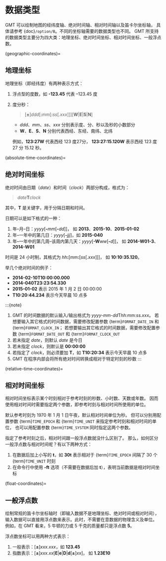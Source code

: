 # 数据类型

GMT 可以绘制地图的经纬度轴、绝对时间轴、相对时间轴以及笛卡尔坐标轴，
具体请参考 {doc}`/option/B`。不同的坐标轴需要的数据类型也不同。
GMT 所支持的数据类型主要分为四大类：地理坐标、绝对时间坐标、相对时间坐标、一般浮点数。

(geographic-coordinates)=

## 地理坐标

地理坐标（即经纬度）有两种表示方式：

1. 浮点型的度数，如 **-123.45** 代表 –123.45 度

2. 度分秒：

   > \[**±**\]*ddd*\[**:**_mm_\[**:**_ss_\[.*xxx*\]\]\]\[**W**|**E**|**S**|**N**\]

   - *ddd*、*mm*、*ss*、*xxx* 分别表示度、分、秒以及秒的小数部分
   - **W**、**E**、**S**、**N** 分别代表西经、东经、南纬、北纬

   例如，**123:27W** 代表西经 123 度27分，
   **123:27:15.120W** 表示西经 123 度 27 分 15.12 秒。

(absolute-time-coordinates)=

## 绝对时间坐标

绝对时间由日期（*date*）和时间（*clock*）两部分构成，格式为：

> *date***T***clock*

其中，**T** 是关键字，用于分隔日期和时间。

日期可以是如下格式的一种：

1. 年–月–日：*yyyy*\[**-**_mm_\[**-**_dd_\]\]，
   如 **2013**、**2015-10**、**2015-01-02**
2. 年–一年中的第几日：*yyyy*\[**-**_jjj_\]，如 **2015-040**
3. 年–一年中的第几周–该周内第几天：*yyyy*\[**-W**_ww_\[**-**_d_\]\]，
   如 **2014-W01-3**、**2014-W01**

时间是 24 小时制，其格式为 _hh_**:**\[_mm_**:**\[*ss*\[.*xxx*\]\]\]，
如 **10:10:35.120**。

举几个绝对时间的例子：

- **2014-02-10T10:00:00.000**
- **2014-040T23:23:54.330**
- **2015-01-02** 表示 2015 年 1 月 2 日 00:00:00
- **T10:20:44.234** 表示今天早晨 10 点多

:::{note}
1. GMT 的时间数据的默认输入/输出格式为 *yyyy-mm-dd*T*hh:mm:ss.xxx*。
   若想要输入其它格式的时间数据，需要修改配置参数 {term}`FORMAT_DATE_IN`
   和 {term}`FORMAT_CLOCK_IN`；
   若想要输出其它格式的时间数据，需要修改配置参数 {term}`FORMAT_DATE_OUT`
   和 {term}`FORMAT_CLOCK_OUT`
2. 若未指定 *date*，则默认 *date* 是今日
3. 若未指定 *clock*，则默认是 **00:00:00**
4. 若指定了 *clock*，则必须要加 **T**，如 **T10:20:34** 表示今天早晨 10 点多
5. GMT 在程序内部会将所有绝对时间转换成相对于特定时刻的秒数
:::

(relative-time-coordinates)=

## 相对时间坐标

相对时间坐标表示某个时刻相对于参考时刻的秒数、小时数、天数或年数。
因而使用相对时间时需要指定两个参数，即参考时刻与相对时间所使用的单位。

默认参考时刻为 1970 年 1 月 1 日午夜，默认相对时间单位为秒。
但可以分别用配置参数 {term}`TIME_EPOCH` 和 {term}`TIME_UNIT` 来指定参考时刻和相对时间的单位，
也可以用配置参数 {term}`TIME_SYSTEM` 同时指定这两个参数。

指定了参考时刻之后，相对时间跟一般浮点数就没什么区别了。
那么，如何区分一般浮点数与相对时间呢？有以下两种方式：

1. 在数据后加上小写的 **t**，如 **30t** 表示相对于 {term}`TIME_EPOCH` 间隔了 30 个
   {term}`TIME_UNIT` 时刻
2. 在命令行中使用 **-ft** 选项（不需要在数据后加 **t**），表明当前数据是相对时间坐标

(float-coordinates)=

## 一般浮点数

绘制常规的笛卡尔坐标轴时（即输入数据不是地理坐标、绝对时间或相对时间），
输入数据可以直接用浮点数来表示。此时，不需要在意数据的物理含义及单位。
例如，在 GMT 看来，5 牛顿的力或 5 千克的质量都只是浮点数 **5**。

浮点数坐标可以用两种方式表示：

1. 一般表示：\[**±**\]*xxx.xxx*，如 **123.45**
2. 指数表示：\[**±**\]*xxx.xx*\[**E**|**e**|**D**|**d**\[**±**\]*xx*\]，
   如 **1.23E10**
